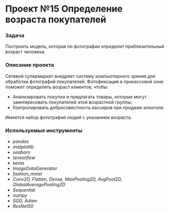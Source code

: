 # Проект №15 Определение возраста покупателей

### **Задача**
Построить модель, которая по фотографии определит приблизительный возраст человека.

### **Описание проекта**

Сетевой супермаркет внедряет систему компьютерного зрения для обработки фотографий покупателей. Фотофиксация в прикассовой зоне поможет определять возраст клиентов, чтобы:
 - Анализировать покупки и предлагать товары, которые могут заинтересовать покупателей этой возрастной группы;
 - Контролировать добросовестность кассиров при продаже алкоголя.

Имеется набор фотографий людей с указанием возраста.

### **Используемые инструменты**
 - *pandas*
 - *matplotlib*
 - *seaborn*
 - *tensorflow*
 - *keras*
 - *ImageDataGenerator*
 - *fashion_mnist*
 - *Conv2D, Flatten, Dense, MaxPooling2D, AvgPool2D, GlobalAveragePooling2D*
 - *Sequential*
 - *numpy*
 - *SGD, Adam*
 - *ResNet50*
